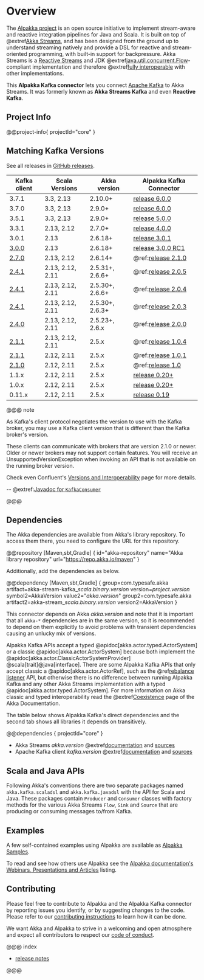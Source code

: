 # Overview

The [Alpakka project](https://doc.akka.io/libraries/alpakka/current/) is an open source initiative to implement stream-aware and reactive integration pipelines for Java and Scala. It is built on top of @extref[Akka Streams](akka:stream/index.html), and has been designed from the ground up to understand streaming natively and provide a DSL for reactive and stream-oriented programming, with built-in support for backpressure. Akka Streams is a [Reactive Streams](https://www.reactive-streams.org/) and JDK @extref[java.util.concurrent.Flow](java-docs:docs/api/java.base/java/util/concurrent/Flow.html)-compliant implementation and therefore @extref[fully interoperable](akka:general/stream/stream-design.html#interoperation-with-other-reactive-streams-implementations) with other implementations.

This **Alpakka Kafka connector** lets you connect [Apache Kafka](https://kafka.apache.org/) to Akka Streams. It was formerly known as **Akka Streams Kafka** and even **Reactive Kafka**.

## Project Info

@@project-info{ projectId="core" }

## Matching Kafka Versions

See all releases in [GitHub releases](https://github.com/akka/alpakka-kafka/releases).

| Kafka client                                                               | Scala Versions   | Akka version    | Alpakka Kafka Connector
|----------------------------------------------------------------------------|------------------|-----------------|-------------------------
| 3.7.1                                                                      | 3.3, 2.13        | 2.10.0+         | [release 6.0.0](https://github.com/akka/alpakka-kafka/releases/tag/v6.0.0)
| 3.7.0                                                                      | 3.3, 2.13        | 2.9.0+          | [release 6.0.0](https://github.com/akka/alpakka-kafka/releases/tag/v6.0.0)
| 3.5.1                                                                      | 3.3, 2.13        | 2.9.0+          | [release 5.0.0](https://github.com/akka/alpakka-kafka/releases/tag/v5.0.0)
| 3.3.1                                                                      | 2.13, 2.12       | 2.7.0+          | [release 4.0.0](https://github.com/akka/alpakka-kafka/releases/tag/v4.0.0)
| 3.0.1                                                                      | 2.13             | 2.6.18+         | [release 3.0.1](https://github.com/akka/alpakka-kafka/releases/tag/v3.0.0)
| [3.0.0](https://blogsarchive.apache.org/kafka/entry/what-s-new-in-apache6) | 2.13             | 2.6.18+         | [release 3.0.0 RC1](https://github.com/akka/alpakka-kafka/releases/tag/v3.0.0-RC1)
| [2.7.0](https://archive.apache.org/dist/kafka/2.7.0/RELEASE_NOTES.html)    | 2.13, 2.12       | 2.6.14+         | @ref:[release 2.1.0](release-notes/2.1.x.md)
| [2.4.1](https://archive.apache.org/dist/kafka/2.4.1/RELEASE_NOTES.html)    | 2.13, 2.12, 2.11 | 2.5.31+, 2.6.6+ | @ref:[release 2.0.5](release-notes/2.0.x.md)
| [2.4.1](https://archive.apache.org/dist/kafka/2.4.1/RELEASE_NOTES.html)    | 2.13, 2.12, 2.11 | 2.5.30+, 2.6.6+ | @ref:[release 2.0.4](release-notes/2.0.x.md)
| [2.4.1](https://archive.apache.org/dist/kafka/2.4.1/RELEASE_NOTES.html)    | 2.13, 2.12, 2.11 | 2.5.30+, 2.6.3+ | @ref:[release 2.0.3](release-notes/2.0.x.md)
| [2.4.0](https://archive.apache.org/dist/kafka/2.4.0/RELEASE_NOTES.html)    | 2.13, 2.12, 2.11 | 2.5.23+, 2.6.x  | @ref:[release 2.0.0](release-notes/2.0.x.md)
| [2.1.1](https://archive.apache.org/dist/kafka/2.1.1/RELEASE_NOTES.html)    | 2.13, 2.12, 2.11 | 2.5.x           | @ref:[release 1.0.4](release-notes/1.0.x.md#1-0-4)
| [2.1.1](https://archive.apache.org/dist/kafka/2.1.1/RELEASE_NOTES.html)    | 2.12, 2.11       | 2.5.x           | @ref:[release 1.0.1](release-notes/1.0.x.md#1-0-1)
| [2.1.0](https://archive.apache.org/dist/kafka/2.1.0/RELEASE_NOTES.html)    | 2.12, 2.11       | 2.5.x           | @ref:[release 1.0](release-notes/1.0.x.md#1-0)
| 1.1.x                                                                      | 2.12, 2.11       | 2.5.x           | [release 0.20+](https://github.com/akka/alpakka-kafka/releases)
| 1.0.x                                                                      | 2.12, 2.11       | 2.5.x           | [release 0.20+](https://github.com/akka/alpakka-kafka/releases)
| 0.11.x                                                                     | 2.12, 2.11       | 2.5.x           | [release 0.19](https://github.com/akka/alpakka-kafka/milestone/19?closed=1)

@@@ note

As Kafka's client protocol negotiates the version to use with the Kafka broker, you may use a Kafka client version that is different than the Kafka broker's version.

These clients can communicate with brokers that are version 2.1.0 or newer. Older or newer brokers may not support certain features. You will receive an UnsupportedVersionException when invoking an API that is not available on the running broker version.

Check even Confluent's [Versions and Interoperability](https://docs.confluent.io/platform/current/installation/versions-interoperability.html) page for more details. 

-- @extref:[Javadoc for `KafkaConsumer`](kafka:/javadoc/index.html?org/apache/kafka/clients/consumer/KafkaConsumer.html)

@@@

## Dependencies

The Akka dependencies are available from Akka's library repository. To access them there, you need to configure the URL for this repository.

@@repository [Maven,sbt,Gradle] {
  id="akka-repository"
  name="Akka library repository"
  url="https://repo.akka.io/maven"
}

Additionally, add the dependencies as below.

@@dependency [Maven,sbt,Gradle] {
  group=com.typesafe.akka
  artifact=akka-stream-kafka_$scala.binary.version$
  version=$project.version$
  symbol2=AkkaVersion
  value2="$akka.version$"
  group2=com.typesafe.akka
  artifact2=akka-stream_$scala.binary.version$
  version2=AkkaVersion
}

This connector depends on Akka $akka.version$ and note that it is important that all `akka-*` dependencies are in the same version, so it is recommended to depend on them explicitly to avoid problems with transient dependencies causing an unlucky mix of versions.

Alpakka Kafka APIs accept a typed @apidoc[akka.actor.typed.ActorSystem] or a classic @apidoc[akka.actor.ActorSystem] because both implement the @apidoc[akka.actor.ClassicActorSystemProvider] @scala[trait]@java[interface].
There are some Alpakka Kafka APIs that only accept classic a @apidoc[akka.actor.ActorRef], such as the @ref[rebalance listener](./consumer-rebalance.md) API, but otherwise there is no difference between running Alpakka Kafka and any other Akka Streams implementation with a typed @apidoc[akka.actor.typed.ActorSystem]. 
For more information on Akka classic and typed interoperability read the @extref[Coexistence](akka:/typed/coexisting.html) page of the Akka Documentation.

The table below shows Alpakka Kafka's direct dependencies and the second tab shows all libraries it depends on transitively.

@@dependencies { projectId="core" }

* Akka Streams $akka.version$ @extref[documentation](akka:stream/index.html) and [sources](https://github.com/akka/akka)
* Apache Kafka client $kafka.version$ @extref[documentation](kafka:/documentation#index) and [sources](https://github.com/apache/kafka)


## Scala and Java APIs

Following Akka's conventions there are two separate packages named `akka.kafka.scaladsl` and `akka.kafka.javadsl`
with the API for Scala and Java. These packages contain `Producer` and `Consumer`
classes with factory methods for the various Akka Streams `Flow`, `Sink` and `Source`
that are producing or consuming messages to/from Kafka.


## Examples

A few self-contained examples using Alpakka are available as [Alpakka Samples](https://akka.io/alpakka-samples/).

To read and see how others use Alpakka see the [Alpakka documentation's Webinars, Presentations and Articles](https://doc.akka.io/libraries/alpakka/current/other-docs/webinars-presentations-articles.html) listing.


## Contributing

Please feel free to contribute to Alpakka and the Alpakka Kafka connector by reporting issues you identify, or by suggesting changes to the code. Please refer to our [contributing instructions](https://github.com/akka/alpakka-kafka/blob/main/CONTRIBUTING.md) to learn how it can be done.

We want Akka and Alpakka to strive in a welcoming and open atmosphere and expect all contributors to respect our [code of conduct](https://www.lightbend.com/conduct).


@@@ index

* [release notes](release-notes/index.md)

@@@
